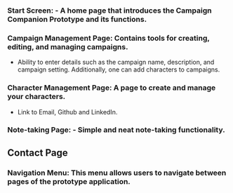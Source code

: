  ### Start Screen: - A home page that introduces the Campaign Companion Prototype and its functions.

### Campaign Management Page: Contains tools for creating, editing, and managing campaigns.
- Ability to enter details such as the campaign name, description, and campaign setting. Additionally, one can add characters to campaigns.

### Character Management Page: A page to create and manage your characters.
- Link to Email, Github and LinkedIn.

### Note-taking Page: - Simple and neat note-taking functionality.

## Contact Page

### Navigation Menu: This menu allows users to navigate between pages of the prototype application.
